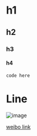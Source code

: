 # h1

## h2

### h3

#### h4

````
code here
````

Line
======

![image](http://devicejs.org/wp-content/uploads/2013/07/wigwag-master-cutouts-COLOR-1000px-2-300x75.png)

[weibo link](http://weibo.com/turingou)